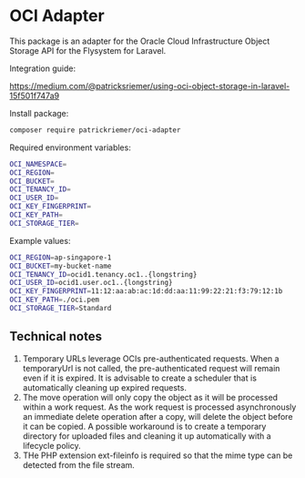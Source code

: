 # OCI Adapter

This package is an adapter for the Oracle Cloud Infrastructure Object Storage API for the Flysystem for Laravel.

Integration guide:

https://medium.com/@patricksriemer/using-oci-object-storage-in-laravel-15f501f747a9

Install package:

```bash
composer require patrickriemer/oci-adapter
```

Required environment variables:

```bash
OCI_NAMESPACE=
OCI_REGION=
OCI_BUCKET=
OCI_TENANCY_ID=
OCI_USER_ID=
OCI_KEY_FINGERPRINT=
OCI_KEY_PATH=
OCI_STORAGE_TIER=
```

Example values:

```bash
OCI_REGION=ap-singapore-1
OCI_BUCKET=my-bucket-name
OCI_TENANCY_ID=ocid1.tenancy.oc1..{longstring}
OCI_USER_ID=ocid1.user.oc1..{longstring}
OCI_KEY_FINGERPRINT=11:12:aa:ab:ac:1d:dd:aa:11:99:22:21:f3:79:12:1b
OCI_KEY_PATH=./oci.pem
OCI_STORAGE_TIER=Standard
```

## Technical notes

1. Temporary URLs leverage OCIs pre-authenticated requests. When a temporaryUrl is not called, the pre-authenticated request will remain even if it is expired. It is advisable to create a scheduler that is automatically cleaning up expired requests.
2. The move operation will only copy the object as it will be processed within a work request. As the work request is processed asynchronously an immediate delete operation after a copy, will delete the object before it can be copied. A possible workaround is to create a temporary directory for uploaded files and cleaning it up automatically with a lifecycle policy.
3. THe PHP extension ext-fileinfo is required so that the mime type can be detected from the file stream.